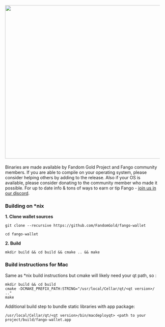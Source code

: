 <h1 align="center"><img title="The Long Night Is Coming" src="https://raw.githubusercontent.com/FandomGold/XFG-data/master/images/F8851747-376B-4E59-9C8E-7C25BF753C59.jpeg" width="1800" height="500" ><img/></h1>

Binaries are made available by Fandom Gold Project and Fango community members. If you are able to compile on your operating system, please consider helping others by adding to the release. Also if your OS is available, please consider donating to the community member who made it possible. For up to date info & tons of ways to earn or tip Fango - [join us in our discord](http://discord.fandom.gold).


### Building on *nix

**1. Clone wallet sources**

```
git clone --recursive https://github.com/FandomGold/fango-wallet
```

```
cd fango-wallet
```

**2. Build**

```
mkdir build && cd build && cmake .. && make
```
### Build instructions for Mac
Same as *nix build instructions but cmake will likely need your qt path, so :
```
mkdir build && cd build
cmake -DCMAKE_PREFIX_PATH:STRING="/usr/local/Cellar/qt/<qt version>/ .."
make
```
Additional build step to bundle static libraries with app package:
```
/usr/local/Cellar/qt/<qt version>/bin/macdeployqt> <path to your project/build/fango-wallet.app
```
